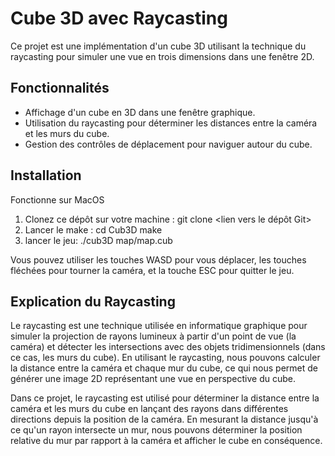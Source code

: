 # Cube 3D avec Raycasting

Ce projet est une implémentation d'un cube 3D utilisant la technique du raycasting pour simuler une vue en trois dimensions dans une fenêtre 2D.

## Fonctionnalités

- Affichage d'un cube en 3D dans une fenêtre graphique.
- Utilisation du raycasting pour déterminer les distances entre la caméra et les murs du cube.
- Gestion des contrôles de déplacement pour naviguer autour du cube.

## Installation

Fonctionne sur MacOS

1. Clonez ce dépôt sur votre machine :
    git clone <lien vers le dépôt Git>
2. Lancer le make :
    cd Cub3D
    make
3. lancer le jeu:
    ./cub3D map/map.cub

Vous pouvez utiliser les touches WASD pour vous déplacer, les touches fléchées pour tourner la caméra, et la touche ESC pour quitter le jeu.

## Explication du Raycasting

Le raycasting est une technique utilisée en informatique graphique pour simuler la projection de rayons lumineux à partir d'un point de vue (la caméra) et détecter les intersections avec des objets tridimensionnels (dans ce cas, les murs du cube). En utilisant le raycasting, nous pouvons calculer la distance entre la caméra et chaque mur du cube, ce qui nous permet de générer une image 2D représentant une vue en perspective du cube.

Dans ce projet, le raycasting est utilisé pour déterminer la distance entre la caméra et les murs du cube en lançant des rayons dans différentes directions depuis la position de la caméra. En mesurant la distance jusqu'à ce qu'un rayon intersecte un mur, nous pouvons déterminer la position relative du mur par rapport à la caméra et afficher le cube en conséquence.

